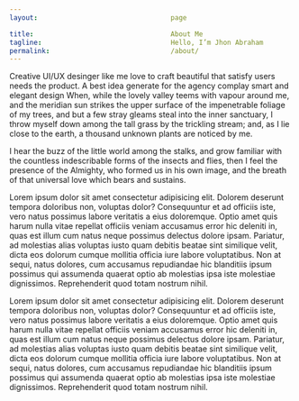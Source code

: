 ```yaml
---
layout:                                 page

title:                                  About Me
tagline:                                Hello, I’m Jhon Abraham
permalink:                              /about/
---
```


Creative UI/UX desinger like me love to craft beautiful that satisfy users
needs the product. A best idea generate for the agency complay smart and
elegant design When, while the lovely valley teems with vapour around me,
and the meridian sun strikes the upper surface of the impenetrable foliage
of my trees, and but a few stray gleams steal into the inner sanctuary, I
throw myself down among the tall grass by the trickling stream; and, as I
lie close to the earth, a thousand unknown plants are noticed by me.

I hear the buzz of the little world among the stalks, and grow familiar
with the countless indescribable forms of the insects and flies, then I
feel the presence of the Almighty, who formed us in his own image, and the
breath of that universal love which bears and sustains.

Lorem ipsum dolor sit amet consectetur adipisicing elit. Dolorem deserunt
tempora doloribus non, voluptas dolor? Consequuntur et ad officiis iste,
vero natus possimus labore veritatis a eius doloremque. Optio amet quis
harum nulla vitae repellat officiis veniam accusamus error hic deleniti in,
quas est illum cum natus neque possimus delectus dolore ipsam. Pariatur,
ad molestias alias voluptas iusto quam debitis beatae sint similique velit,
dicta eos dolorum cumque mollitia officia iure labore voluptatibus. Non at
sequi, natus dolores, cum accusamus repudiandae hic blanditiis ipsum possimus
qui assumenda quaerat optio ab molestias ipsa iste molestiae dignissimos.
Reprehenderit quod totam nostrum nihil.

Lorem ipsum dolor sit amet consectetur adipisicing elit. Dolorem deserunt
tempora doloribus non, voluptas dolor? Consequuntur et ad officiis iste,
vero natus possimus labore veritatis a eius doloremque. Optio amet quis
harum nulla vitae repellat officiis veniam accusamus error hic deleniti in,
quas est illum cum natus neque possimus delectus dolore ipsam. Pariatur,
ad molestias alias voluptas iusto quam debitis beatae sint similique velit,
dicta eos dolorum cumque mollitia officia iure labore voluptatibus. Non at
sequi, natus dolores, cum accusamus repudiandae hic blanditiis ipsum possimus
qui assumenda quaerat optio ab molestias ipsa iste molestiae dignissimos.
Reprehenderit quod totam nostrum nihil.
